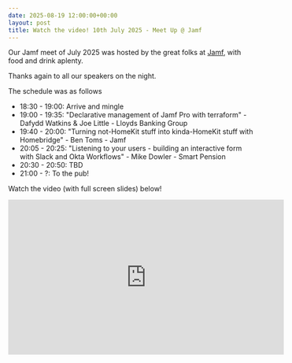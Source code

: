 ```yaml
---
date: 2025-08-19 12:00:00+00:00
layout: post
title: Watch the video! 10th July 2025 - Meet Up @ Jamf
---
```


Our Jamf meet of July 2025 was hosted by the great folks at [Jamf](https://www.jamf.com), with food and drink aplenty.

Thanks again to all our speakers on the night.

The schedule was as follows

* 18:30 - 19:00: Arrive and mingle
* 19:00 - 19:35: "Declarative management of Jamf Pro with terraform" - Dafydd Watkins & Joe Little - Lloyds Banking Group
* 19:40 - 20:00: "Turning not-HomeKit stuff into kinda-HomeKit stuff with Homebridge" - Ben Toms - Jamf
* 20:05 - 20:25: "Listening to your users - building an interactive form with Slack and Okta Workflows" - Mike Dowler - Smart Pension
* 20:30 - 20:50: TBD
* 21:00 - ?: To the pub!

Watch the video (with full screen slides) below!
<iframe width="560" height="315" src="https://www.youtube.com/embed/m1wdq44KJtA?si=MfJShYX7_qRJlKZj" title="YouTube video player" frameborder="0" allow="accelerometer; autoplay; clipboard-write; encrypted-media; gyroscope; picture-in-picture; web-share" referrerpolicy="strict-origin-when-cross-origin" allowfullscreen></iframe>
